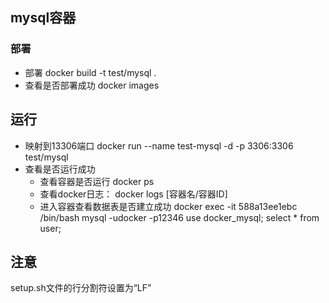 ## mysql容器
### 部署
- 部署
docker build -t test/mysql .  
- 查看是否部署成功
docker images  
## 运行
- 映射到13306端口
docker run --name test-mysql -d -p 3306:3306 test/mysql 
- 查看是否运行成功
    - 查看容器是否运行
    docker ps 
    - 查看docker日志：
    docker logs [容器名/容器ID]
    - 进入容器查看数据表是否建立成功
    docker exec -it 588a13ee1ebc  /bin/bash
    mysql -udocker -p12346
    use docker_mysql;
    select * from user;
## 注意
setup.sh文件的行分割符设置为“LF”


